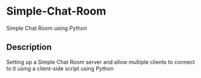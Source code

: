 # Simple-Chat-Room
Simple Chat Room using Python

## Description
Setting up a Simple Chat Room server and allow multiple clients to connect to it using a client-side script using Python



